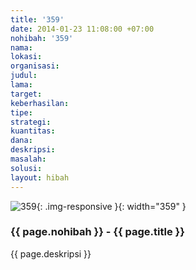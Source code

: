 ```yaml
---
title: '359'
date: 2014-01-23 11:08:00 +07:00
nohibah: '359'
nama: 
lokasi: 
organisasi: 
judul: 
lama: 
target: 
keberhasilan: 
tipe: 
strategi: 
kuantitas: 
dana: 
deskripsi: 
masalah: 
solusi: 
layout: hibah
---
```


![359](/static/img/hibahcms/359.png){: .img-responsive }{: width="359" }

### {{ page.nohibah }} - {{ page.title }}

{{ page.deskripsi }}
